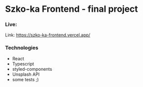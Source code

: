 # Szko-ka Frontend - final project 

### Live: 

Link: https://szko-ka-frontend.vercel.app/

### Technologies

* React
* Typescript
* styled-components
* Unsplash API 
* some tests ;)
